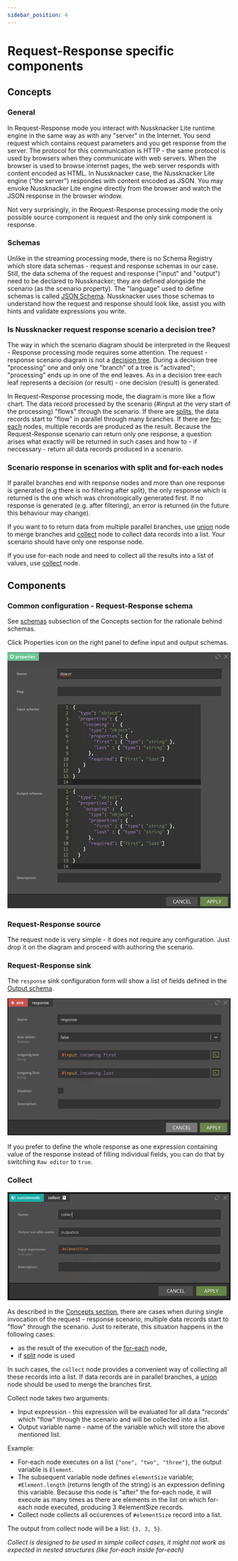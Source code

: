 ```yaml
---
sidebar_position: 4
---
```


# Request-Response specific components

## Concepts

### General
In Request-Response mode you interact with Nussknacker Lite runtime engine in the same way as with any "server" in the
Internet. You send request which contains request parameters and you get response from the server. The protocol for this
communication is HTTP - the same protocol is used by browsers when they communicate with web servers. When the  browser is used to browse internet pages, the web server responds with content encoded as HTML. In Nussknacker case, the Nussknacker Lite engine ("the server") respondes with content encoded as JSON. You may envoke Nussknacker Lite engine directly from the browser and watch the JSON response in the browser window. 

Not very surprisingly, in the Request-Response processing mode the only possible source component is request and the only sink component is response.

### Schemas
Unlike in the streaming processing mode, there is no Schema Registry which store data schemas - request and response schemas in our case. Still, the data schema of the request and response ("input" and "output") need to be declared to Nussknacker; they are defined alongside the scenario (as the scenario property). The "language" used to define schemas is called [JSON Schema](https://json-schema.org/). Nussknacker uses those schemas to understand how the request and response should look like, assist you with hints and validate expressions you write. 

### Is Nussknacker request response scenario a decision tree?
The way in which the scenario diagram should be interpreted in the Request - Response processing mode requires some attention. The request - response scenario diagram is not a [decision tree](https://en.wikipedia.org/wiki/Decision_tree). During a decision tree "processing" one and only one "branch" of a tree is "activated"; "processing" ends up in one of the end leaves. As in a decision tree each leaf represents a decision (or result) - one decision (result) is generated.

In Request-Response processing mode, the diagram is more like a flow chart. The data record processed by the scenario (#input at the very start of the processing) "flows" through the scenario. If there are [splits](./BasicNodes.md#split), the data records start to "flow" in parallel through many branches. If there are [for-each](./BasicNodes.md#foreach) nodes, multiple records are produced as the result. Because the Request-Response scenario can return only one response, a question arises what exactly will be returned in such cases and how to - if neccessary - return all data records produced in a scenario. 

### Scenario response in scenarios with split and for-each nodes
If parallel branches end with response nodes and more than one response is generated (e.g there is no filtering after split), the only response which is returned is the one which was chronologically generated first. If no response is generated (e.g. after filtering), an error is returned (in the future this behaviour may change).

If you want to to return data from multiple parallel branches, use [union](./BasicNodes.md#union) node to merge branches and [collect](./BasicNodes.md#collect) node to collect data records into a list. Your scenario should have only one response node.

If you use for-each node and need to collect all the results into a list of values, use [collect](#collect) node.

## Components
### Common configuration - Request-Response schema

See [schemas](#schemas) subsection of the Concepts section for the rationale behind schemas. 

Click Properties icon on the right panel to define input and output schemas.

![RR schema](img/rrProperties.png "RR properties")

### Request-Response source

The request node is very simple - it does not require any configuration. Just drop it on the diagram and proceed with authoring the scenario.

### Request-Response sink

The `response` sink configuration form will show a list of fields defined in the [Output schema](#common-configuration---request-response-schema).

![RR sink](img/rrSink.png "Kafka sink")

If you prefer to define the whole response as one expression containing value of the response instead of filling
individual fields, you can do that by switching `Raw editor` to `true`.

### Collect

![collect](img/collect.png)

As described in the [Concepts section](#concepts), there are cases when during single invocation of the request - response scenario, multiple data records start to "flow" through the scenario. Just to reiterate, this situation happens in the following cases:
- as the result of the execution of the [for-each](./BasicNodes.md#) node,
- if [split](./BasicNodes.md#split) node is used

In such cases, the `collect` node provides a convenient way of collecting all these records into a list. If data records are in parallel branches, a [union](./BasicNodes.md/#union) node should be used  to merge the branches first.

Collect node takes two arguments:
- Input expression - this expression will be evaluated for all data "records' which "flow" through the scenario and will be collected into a list. 
- Output variable name - name of the variable which will store the above mentioned list.

Example:
- For-each node executes on a list `{"one", "two", "three"}`, the output variable is `Element`.
- The subsequent variable node defines `elementSize` variable; `#Element.length` (returns length of the string) is an expression defining this variable. Because this node is "after" the for-each node, it will execute as many times as there are elements in the list on which for-each node executed, producing 3 #elementSize records.
- Collect node collects all occurences of `#elementSize` record into a list.

The output from collect node will be a list: `{3, 3, 5}`.

_Collect is designed to be used in simple collect cases, it might not work as expected in nested structures (like for-each inside for-each)_
